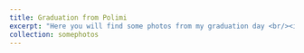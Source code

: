 ```yaml
---
title: Graduation from Polimi
excerpt: "Here you will find some photos from my graduation day <br/><img src='/images/500x300.png'>"
collection: somephotos
---
```

